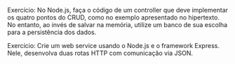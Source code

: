 Exercício:
No Node.js, faça o código de um controller que deve implementar os quatro pontos do CRUD, como no exemplo apresentado no hipertexto. No entanto, ao invés de salvar na memória, utilize um banco de sua escolha para a persistência dos dados.

Exercício:
Crie um web service usando o Node.js e o framework Express. Nele, desenvolva duas rotas HTTP com comunicação via JSON.
